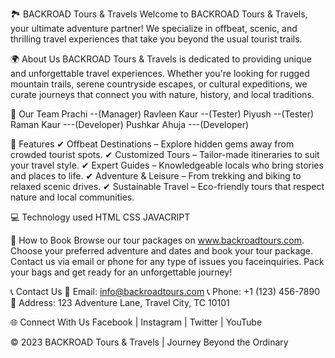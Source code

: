 🏞️ BACKROAD Tours & Travels
Welcome to BACKROAD Tours & Travels, your ultimate adventure partner! We specialize in offbeat, scenic, and thrilling travel experiences that take you beyond the usual tourist trails.

🌍 About Us
BACKROAD Tours & Travels is dedicated to providing unique and unforgettable travel experiences. Whether you're looking for rugged mountain trails, serene countryside escapes, or cultural expeditions, we curate journeys that connect you with nature, history, and local traditions.

👥 Our Team
Prachi --(Manager) 
Ravleen Kaur --(Tester)
Piyush  --(Tester)
Raman Kaur  ---(Developer)
Pushkar Ahuja  ---(Developer)


🚀 Features
✔ Offbeat Destinations – Explore hidden gems away from crowded tourist spots.
✔ Customized Tours – Tailor-made itineraries to suit your travel style.
✔ Expert Guides – Knowledgeable locals who bring stories and places to life.
✔ Adventure & Leisure – From trekking and biking to relaxed scenic drives.
✔ Sustainable Travel – Eco-friendly tours that respect nature and local communities.

💻 Technology used 
HTML
CSS
JAVACRIPT

📌 How to Book
Browse our tour packages on www.backroadtours.com.
Choose your preferred adventure and dates and book your tour package.
Contact us via email or phone for any type of issues you faceinquiries.
Pack your bags and get ready for an unforgettable journey!


📞 Contact Us
📧 Email: info@backroadtours.com
📞 Phone: +1 (123) 456-7890
📍 Address: 123 Adventure Lane, Travel City, TC 10101

🌐 Connect With Us
Facebook | Instagram | Twitter | YouTube

©️ 2023 BACKROAD Tours & Travels | Journey Beyond the Ordinary
